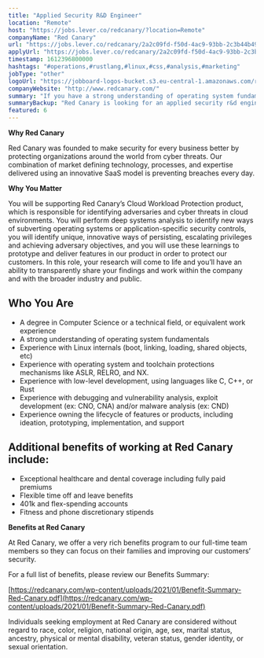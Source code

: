 ```yaml
---
title: "Applied Security R&D Engineer"
location: "Remote"
host: "https://jobs.lever.co/redcanary/?location=Remote"
companyName: "Red Canary"
url: "https://jobs.lever.co/redcanary/2a2c09fd-f50d-4ac9-93bb-2c3b44b49df3"
applyUrl: "https://jobs.lever.co/redcanary/2a2c09fd-f50d-4ac9-93bb-2c3b44b49df3/apply"
timestamp: 1612396800000
hashtags: "#operations,#rustlang,#linux,#css,#analysis,#marketing"
jobType: "other"
logoUrl: "https://jobboard-logos-bucket.s3.eu-central-1.amazonaws.com/red-canary"
companyWebsite: "http://www.redcanary.com/"
summary: "If you have a strong understanding of operating system fundamentals, Red Canary is looking for someone with your skillset."
summaryBackup: "Red Canary is looking for an applied security r&d engineer that has experience in: #operations, #rustlang, #css."
featured: 6
---
```


**Why Red Canary**

Red Canary was founded to make security for every business better by protecting organizations around the world from cyber threats. Our combination of market defining technology, processes, and expertise delivered using an innovative SaaS model is preventing breaches every day.

**Why You Matter**

You will be supporting Red Canary’s Cloud Workload Protection product, which is responsible for identifying adversaries and cyber threats in cloud environments. You will perform deep systems analysis to identify new ways of subverting operating systems or application-specific security controls, you will identify unique, innovative ways of persisting, escalating privileges and achieving adversary objectives, and you will use these learnings to prototype and deliver features in our product in order to protect our customers. In this role, your research will come to life and you’ll have an ability to transparently share your findings and work within the company and with the broader industry and public.

## Who You Are

*   A degree in Computer Science or a technical field, or equivalent work experience
*   A strong understanding of operating system fundamentals
*   Experience with Linux internals (boot, linking, loading, shared objects, etc)
*   Experience with operating system and toolchain protections mechanisms like ASLR, RELRO, and NX.
*   Experience with low-level development, using languages like C, C++, or Rust
*   Experience with debugging and vulnerability analysis, exploit development (ex: CNO, CNA) and/or malware analysis (ex: CND)
*   Experience owning the lifecycle of features or products, including ideation, prototyping, implementation, and support

## Additional benefits of working at Red Canary include:

*   Exceptional healthcare and dental coverage including fully paid premiums
*   Flexible time off and leave benefits
*   401k and flex-spending accounts
*   Fitness and phone discretionary stipends

**Benefits at Red Canary**

At Red Canary, we offer a very rich benefits program to our full-time team members so they can focus on their families and improving our customers’ security. 

For a full list of benefits, please review our Benefits Summary:

[https://redcanary.com/wp-content/uploads/2021/01/Benefit-Summary-Red-Canary.pdf](https://redcanary.com/wp-content/uploads/2021/01/Benefit-Summary-Red-Canary.pdf)

Individuals seeking employment at Red Canary are considered without regard to race, color, religion, national origin, age, sex, marital status, ancestry, physical or mental disability, veteran status, gender identity, or sexual orientation.
